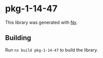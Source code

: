 # pkg-1-14-47

This library was generated with [Nx](https://nx.dev).

## Building

Run `nx build pkg-1-14-47` to build the library.
